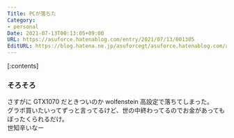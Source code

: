 ```yaml
---
Title: PCが落ちた
Category:
- personal
Date: 2021-07-13T00:13:05+09:00
URL: https://asuforce.hatenablog.com/entry/2021/07/13/001305
EditURL: https://blog.hatena.ne.jp/asuforcegt/asuforce.hatenablog.com/atom/entry/26006613786200342
---
```


[:contents]

### そろそろ

さすがに GTX1070 だときついのか wolfenstein 高設定で落ちてしまった。   
グラボ買いたいってずっと言ってるけど、世の中終わってるのでお金があってもぼったくられるだけ。  
世知辛いなー

